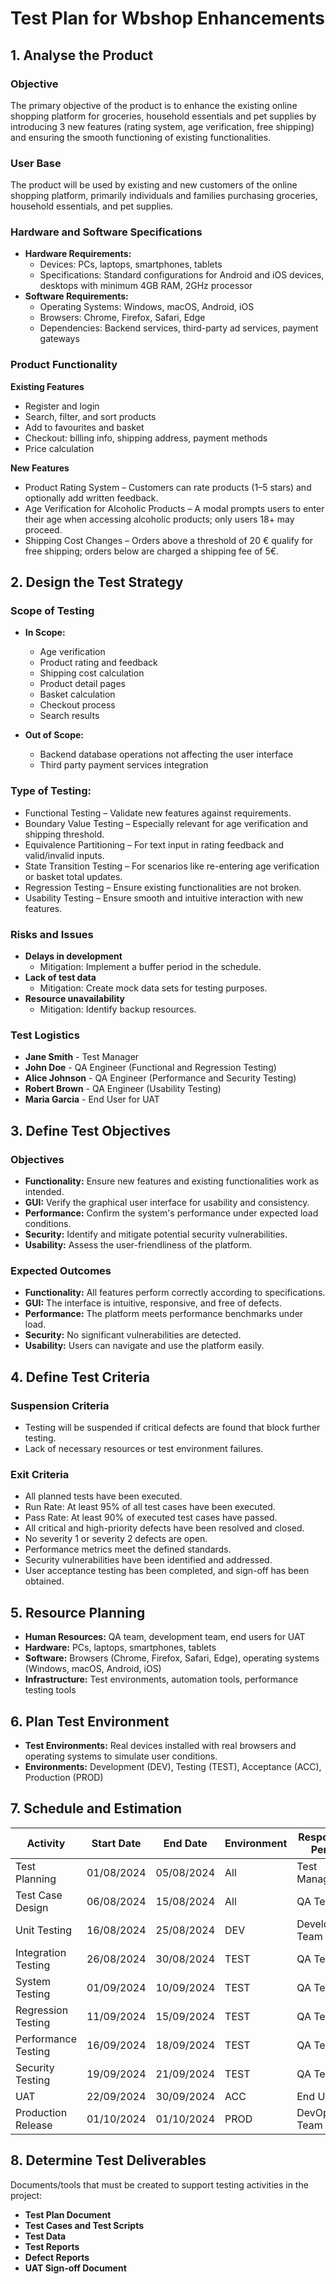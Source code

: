 # **Test Plan for Wbshop Enhancements**

## **1. Analyse the Product**
   
### **Objective**

The primary objective of the product is to enhance the existing online shopping platform for groceries, household essentials and pet supplies by introducing 3 new features (rating system, age verification, free shipping) and ensuring the smooth functioning of existing functionalities.

### **User Base**

The product will be used by existing and new customers of the online shopping platform, primarily individuals and families purchasing groceries, household essentials, and pet supplies.

### **Hardware and Software Specifications**

- **Hardware Requirements:**
   - Devices: PCs, laptops, smartphones, tablets
   - Specifications: Standard configurations for Android and iOS devices, desktops with minimum 4GB RAM, 2GHz processor
- **Software Requirements:**
   - Operating Systems: Windows, macOS, Android, iOS
   - Browsers: Chrome, Firefox, Safari, Edge
   - Dependencies: Backend services, third-party ad services, payment gateways

### **Product Functionality**

**Existing Features**

- Register and login
- Search, filter, and sort products
- Add to favourites and basket
- Checkout: billing info, shipping address, payment methods
- Price calculation

**New Features**
- Product Rating System – Customers can rate products (1–5 stars) and optionally add written feedback.
- Age Verification for Alcoholic Products – A modal prompts users to enter their age when accessing alcoholic products; only users 18+ may proceed.
- Shipping Cost Changes – Orders above a threshold of 20 € qualify for free shipping; orders below are charged a shipping fee of 5€.

## **2. Design the Test Strategy**

### **Scope of Testing**

- **In Scope:**
   - Age verification 
   - Product rating and feedback
   - Shipping cost calculation 
   - Product detail pages
   - Basket calculation
   - Checkout process
   - Search results

- **Out of Scope:**

   - Backend database operations not affecting the user interface
   - Third party payment services integration


### **Type of Testing:**

- Functional Testing – Validate new features against requirements.
- Boundary Value Testing – Especially relevant for age verification and shipping threshold.
- Equivalence Partitioning – For text input in rating feedback and valid/invalid inputs.
- State Transition Testing – For scenarios like re-entering age verification or basket total updates.
- Regression Testing – Ensure existing functionalities are not broken.
- Usability Testing – Ensure smooth and intuitive interaction with new features.

### **Risks and Issues**

- **Delays in development**
    - Mitigation: Implement a buffer period in the schedule.
- **Lack of test data**
    - Mitigation: Create mock data sets for testing purposes.
- **Resource unavailability**
    - Mitigation: Identify backup resources.

### **Test Logistics**

- **Jane Smith** - Test Manager
- **John Doe** - QA Engineer (Functional and Regression Testing)
- **Alice Johnson** - QA Engineer (Performance and Security Testing)
- **Robert Brown** - QA Engineer (Usability Testing)
- **Maria Garcia** - End User for UAT

## **3. Define Test Objectives**

### **Objectives**

- **Functionality:** Ensure new features and existing functionalities work as intended.
- **GUI:** Verify the graphical user interface for usability and consistency.
- **Performance:** Confirm the system's performance under expected load conditions.
- **Security:** Identify and mitigate potential security vulnerabilities.
- **Usability:** Assess the user-friendliness of the platform.

### **Expected Outcomes**

- **Functionality:** All features perform correctly according to specifications.
- **GUI:** The interface is intuitive, responsive, and free of defects.
- **Performance:** The platform meets performance benchmarks under load.
- **Security:** No significant vulnerabilities are detected.
- **Usability:** Users can navigate and use the platform easily.

## **4. Define Test Criteria**

### **Suspension Criteria**

- Testing will be suspended if critical defects are found that block further testing.
- Lack of necessary resources or test environment failures.

### **Exit Criteria**

- All planned tests have been executed.
- Run Rate: At least 95% of all test cases have been executed.
- Pass Rate: At least 90% of executed test cases have passed.
- All critical and high-priority defects have been resolved and closed.
- No severity 1 or severity 2 defects are open.
- Performance metrics meet the defined standards.
- Security vulnerabilities have been identified and addressed.
- User acceptance testing has been completed, and sign-off has been obtained.

## **5. Resource Planning**

- **Human Resources:** QA team, development team, end users for UAT
- **Hardware:** PCs, laptops, smartphones, tablets
- **Software:** Browsers (Chrome, Firefox, Safari, Edge), operating systems (Windows, macOS, Android, iOS)
- **Infrastructure:** Test environments, automation tools, performance testing tools

## **6. Plan Test Environment**

- **Test Environments:** Real devices installed with real browsers and operating systems to simulate user conditions.
- **Environments:** Development (DEV), Testing (TEST), Acceptance (ACC), Production (PROD)

## **7. Schedule and Estimation**

| Activity | Start Date | End Date | Environment | Responsible Person | Estimated Effort |
| --- | --- | --- | --- | --- | --- |
| Test Planning | 01/08/2024 | 05/08/2024 | All | Test Manager | 20 hours |
| Test Case Design | 06/08/2024 | 15/08/2024 | All | QA Team | 40 hours |
| Unit Testing | 16/08/2024 | 25/08/2024 | DEV | Development Team | 60 hours |
| Integration Testing | 26/08/2024 | 30/08/2024 | TEST | QA Team | 30 hours |
| System Testing | 01/09/2024 | 10/09/2024 | TEST | QA Team | 80 hours |
| Regression Testing | 11/09/2024 | 15/09/2024 | TEST | QA Team | 40 hours |
| Performance Testing | 16/09/2024 | 18/09/2024 | TEST | QA Team | 20 hours |
| Security Testing | 19/09/2024 | 21/09/2024 | TEST | QA Team | 20 hours |
| UAT | 22/09/2024 | 30/09/2024 | ACC | End Users | 50 hours |
| Production Release | 01/10/2024 | 01/10/2024 | PROD | DevOps Team | 10 hours |

## **8. Determine Test Deliverables**

Documents/tools that must be created to support testing activities in the project:

- **Test Plan Document**
- **Test Cases and Test Scripts**
- **Test Data**
- **Test Reports**
- **Defect Reports**
- **UAT Sign-off Document**

